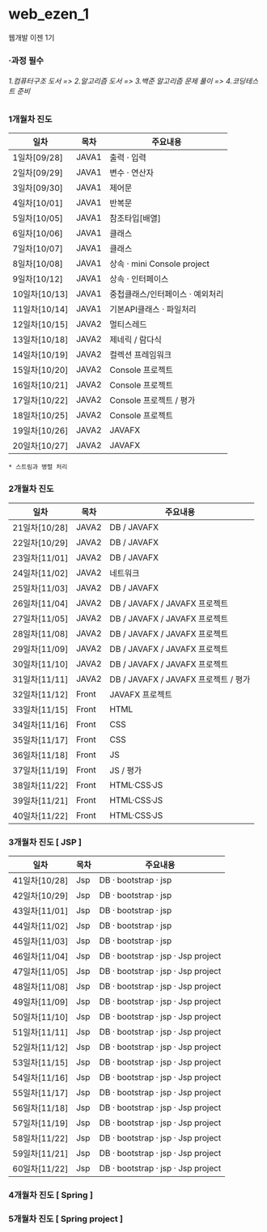 # web_ezen_1
웹개발 이젠 1기

### ·과정 필수 
######   1.컴퓨터구조 도서  => 2.알고리즘 도서 => 3.백준 알고리즘 문제 풀이 => 4.코딩테스트 준비

### 1개월차 진도
|일차|목차|주요내용|
|------|---|---|
|1일차[09/28]|JAVA1| 출력 · 입력 |
|2일차[09/29]|JAVA1| 변수 · 연산자 |
|3일차[09/30]|JAVA1| 제어문 |
|4일차[10/01]|JAVA1| 반복문 |
|5일차[10/05]|JAVA1| 참조타입[배열] |
|6일차[10/06]|JAVA1| 클래스 |
|7일차[10/07]|JAVA1| 클래스 |
|8일차[10/08]|JAVA1| 상속 · mini Console project |
|9일차[10/12]|JAVA1| 상속 · 인터페이스  |
|10일차[10/13]|JAVA1| 중첩클래스/인터페이스 · 예외처리 |
|11일차[10/14]|JAVA1| 기본API클래스 · 파일처리 |
|12일차[10/15]|JAVA2| 멀티스레드 |
|13일차[10/18]|JAVA2| 제네릭 / 람다식 |
|14일차[10/19]|JAVA2| 컬렉션 프레임워크 |
|15일차[10/20]|JAVA2| Console 프로젝트 |
|16일차[10/21]|JAVA2| Console 프로젝트 |
|17일차[10/22]|JAVA2| Console 프로젝트 / 평가  |
|18일차[10/25]|JAVA2| Console 프로젝트 |
|19일차[10/26]|JAVA2| JAVAFX |
|20일차[10/27]|JAVA2| JAVAFX |

    * 스트림과 병렬 처리

### 2개월차 진도
|일차|목차|주요내용|
|------|---|---|
|21일차[10/28]|JAVA2| DB / JAVAFX |
|22일차[10/29]|JAVA2| DB / JAVAFX |
|23일차[11/01]|JAVA2| DB / JAVAFX |
|24일차[11/02]|JAVA2| 네트워크 |
|25일차[11/03]|JAVA2| DB / JAVAFX |
|26일차[11/04]|JAVA2| DB / JAVAFX / JAVAFX 프로젝트 |
|27일차[11/05]|JAVA2| DB / JAVAFX / JAVAFX 프로젝트 |
|28일차[11/08]|JAVA2| DB / JAVAFX / JAVAFX 프로젝트 |
|29일차[11/09]|JAVA2| DB / JAVAFX / JAVAFX 프로젝트 |
|30일차[11/10]|JAVA2| DB / JAVAFX / JAVAFX 프로젝트 |
|31일차[11/11]|JAVA2| DB / JAVAFX / JAVAFX 프로젝트 / 평가 |
|32일차[11/12]|Front| JAVAFX 프로젝트 |
|33일차[11/15]|Front| HTML |
|34일차[11/16]|Front| CSS |
|35일차[11/17]|Front| CSS |
|36일차[11/18]|Front| JS |
|37일차[11/19]|Front| JS / 평가 |
|38일차[11/22]|Front| HTML·CSS·JS |
|39일차[11/21]|Front| HTML·CSS·JS |
|40일차[11/22]|Front| HTML·CSS·JS |

### 3개월차 진도 [ JSP ] 
|일차|목차|주요내용|
|------|---|---|
|41일차[10/28]|Jsp| DB · bootstrap · jsp |
|42일차[10/29]|Jsp| DB · bootstrap · jsp |
|43일차[11/01]|Jsp| DB · bootstrap · jsp |
|44일차[11/02]|Jsp| DB · bootstrap · jsp |
|45일차[11/03]|Jsp| DB · bootstrap · jsp |
|46일차[11/04]|Jsp| DB · bootstrap · jsp · Jsp project |
|47일차[11/05]|Jsp| DB · bootstrap · jsp · Jsp project |
|48일차[11/08]|Jsp| DB · bootstrap · jsp · Jsp project |
|49일차[11/09]|Jsp| DB · bootstrap · jsp · Jsp project |
|50일차[11/10]|Jsp| DB · bootstrap · jsp · Jsp project |
|51일차[11/11]|Jsp| DB · bootstrap · jsp · Jsp project |
|52일차[11/12]|Jsp| DB · bootstrap · jsp · Jsp project |
|53일차[11/15]|Jsp| DB · bootstrap · jsp · Jsp project |
|54일차[11/16]|Jsp| DB · bootstrap · jsp · Jsp project |
|55일차[11/17]|Jsp| DB · bootstrap · jsp · Jsp project |
|56일차[11/18]|Jsp| DB · bootstrap · jsp · Jsp project |
|57일차[11/19]|Jsp| DB · bootstrap · jsp · Jsp project |
|58일차[11/22]|Jsp| DB · bootstrap · jsp · Jsp project |
|59일차[11/21]|Jsp| DB · bootstrap · jsp · Jsp project |
|60일차[11/22]|Jsp| DB · bootstrap · jsp · Jsp project |

### 4개월차 진도 [ Spring ] 

### 5개월차 진도 [ Spring project ] 




